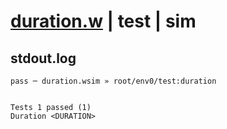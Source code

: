 # [duration.w](../../../../../../examples/tests/sdk_tests/std/duration.w) | test | sim

## stdout.log
```log
pass ─ duration.wsim » root/env0/test:duration
 
 
Tests 1 passed (1)
Duration <DURATION>
```

